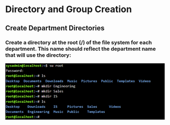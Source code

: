 # Directory and Group Creation
## Create Department Directories
### Create a directory at the root (/) of the file system for each department. This name should reflect the department name that will use the directory:
![Example Screenshot](Images/pic1.png)


